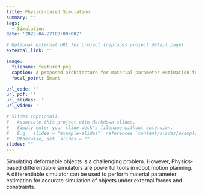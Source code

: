 ```yaml
---
title: Physics-based Simulation
summary: ""
tags:
  - Simulation
date: '2022-04-27T00:00:00Z'

# Optional external URL for project (replaces project detail page).
external_link: ''

image:
  filename: featured.png
  caption: A proposed architecture for material parameter estimation for a deformable object to train a Physics-based differentiable simulator.
  focal_point: Smart

url_code: ''
url_pdf: ''
url_slides: ''
url_video: ''

# Slides (optional).
#   Associate this project with Markdown slides.
#   Simply enter your slide deck's filename without extension.
#   E.g. `slides = "example-slides"` references `content/slides/example-slides.md`.
#   Otherwise, set `slides = ""`.
slides: ""
---
```


Simulating deformable objects is a challenging problem. However, Physics-based differentiable simulators are powerful tools in robot motion planning. A differentiable simulator can be used to perform material parameter estimation for accurate simulation of objects under external forces and constraints.